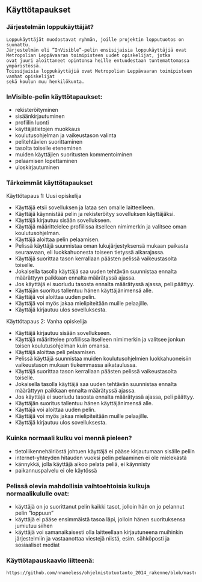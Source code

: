## Käyttötapaukset

### Järjestelmän loppukäyttäjät?

	Loppukäyttäjät muodostavat ryhmän, joille projektin lopputuotos on suunattu. 
	Järjestelmän eli ”InVisible”-pelin ensisijaisia loppukäyttäjiä ovat 
	Metropolian Leppävaaran toimipisteen uudet opiskelijat, jotka 
	ovat juuri aloittaneet opintonsa heille entuudestaan tuntemattomassa ympäristössä. 
	Toissijaisia loppukäyttäjiä ovat Metropolian Leppävaaran toimipisteen vanhat opiskelijat 
	sekä koulun muu henkilökunta.

### InVisible-pelin käyttötapaukset:

* rekisteröityminen
* sisäänkirjautuminen
* profiilin luonti
* käyttäjätietojen muokkaus
* koulutusohjelman ja vaikeustason valinta
* pelitehtävien suorittaminen
* tasolta toiselle eteneminen
* muiden käyttäjien suoritusten kommentoiminen
* pelaamisen lopettaminen
* uloskirjautuminen

### Tärkeimmät käyttötapaukset
	
Käyttötapaus 1: Uusi opiskelija
* Käyttäjä etsii sovelluksen ja lataa sen omalle laitteelleen. 
* Käyttäjä käynnistää pelin ja rekisteröityy sovelluksen käyttäjäksi. 
* Käyttäjä kirjautuu sisään sovellukseen.
* Käyttäjä määrittelelee profiilissa itselleen nimimerkin ja valitsee oman koulutusohjelman.
* Käyttäjä aloittaa pelin pelaamisen.
* Pelissä käyttäjä suunnistaa oman lukujärjestyksensä mukaan paikasta seuraavaan, eli luokkahuonesta toiseen tietyssä aikarajassa.
* Käyttäjä suorittaa tason kerrallaan päästen pelissä vaikeustasolta toiselle. 
* Jokaisella tasolla käyttäjä saa uuden tehtävän suunnistaa ennalta määrättyyn paikkaan ennalta määrätyssä ajassa.
* Jos käyttäjä ei suoriudu tasosta ennalta määrätyssä ajassa, peli päättyy.
* Käyttäjän suoritus tallentuu hänen käyttäjänimensä alle. 
* Käyttäjä voi aloittaa uuden pelin.
* Käyttäjä voi myös jakaa mielipiteitään muille pelaajille.
* Käyttäjä kirjautuu ulos sovelluksesta.

Käyttötapaus 2: Vanha opiskelija
* Käyttäjä kirjautuu sisään sovellukseen.
* Käyttäjä määrittelee profiilissa itselleen nimimerkin ja valitsee jonkun toisen koulutusohjelman kuin omansa.
* Käyttäjä aloittaa peli pelaamisen.
* Pelissä käyttäjä suunnistaa muiden koulutusohjelmien luokkahuoneisiin vaikeustason mukaan tiukemmassa aikataulussa.
* Käyttäjä suorittaa tason kerrallaan päästen pelissä vaikeustasolta toiselle.
* Jokaisella tasolla käyttäjä saa uuden tehtävän suunnistaa ennalta määrättyyn paikkaan ennalta määrätyssä ajassa.
* Jos käyttäjä ei suoriudu tasosta ennalta määrätyssä ajassa, peli päättyy.
* Käyttäjän suoritus tallentuu hänen käyttäjänimensä alle. 
* Käyttäjä voi aloittaa uuden pelin.
* Käyttäjä voi myös jakaa mielipiteitään muille pelaajille.
* Käyttäjä kirjautuu ulos sovelluksesta. 


### Kuinka normaali kulku voi mennä pieleen?

* tietoliikennehäiriöstä johtuen käyttäjä ei pääse kirjautumaan sisälle peliin
* internet-yhteyden hitauden vuoksi pelin pelaaminen ei ole mielekästä
* kännykkä, jolla käyttäjä aikoo pelata peliä, ei käynnisty
* paikannuspalvelu ei ole käytössä

### Pelissä olevia mahdollisia vaihtoehtoisia kulkuja normaalikululle ovat:

* käyttäjä on jo suorittanut pelin kaikki tasot, jolloin hän on jo pelannut pelin ”loppuun”
* käyttäjä ei pääse ensimmäistä tasoa läpi, jolloin hänen suorituksensa jumiutuu siihen
* käyttäjä voi samanaikaisesti olla laitteellaan kirjautuneena muihinkin järjestelmiin ja vastaanottaa viestejä niistä, esim. sähköposti ja sosiaaliset mediat

### Käyttötapauskaavio liitteenä: 
	https://github.com/nnameless/ohjelmistotuotanto_2014_rakenne/blob/master/invisible_kaavio.pdf
